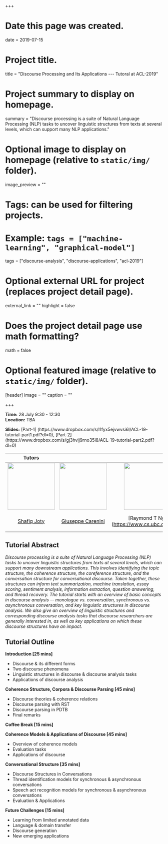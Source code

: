 +++
# Date this page was created.
date = 2019-07-15

# Project title.
title = "Discourse Processing and Its Applications --- Tutoral at ACL-2019"

# Project summary to display on homepage.
summary = "Discourse processing is a suite of Natural Language Processing (NLP) tasks to uncover linguistic structures from texts at several levels, which can support many NLP applications."

# Optional image to display on homepage (relative to `static/img/` folder).
image_preview = ""

# Tags: can be used for filtering projects.
# Example: `tags = ["machine-learning", "graphical-model"]`
tags = ["discourse-analysis", "discourse-applications", "acl-2019"]

# Optional external URL for project (replaces project detail page).
external_link = ""
highlight = false
# Does the project detail page use math formatting?
math = false

# Optional featured image (relative to `static/img/` folder).
[header]
image = ""
caption = ""

+++

<p><strong>Time:</strong> 28 July 9:30 - 12:30 </br>
<strong>Location:</strong> TBA </br></p>
<strong>Slides:</strong> [Part-1] (https://www.dropbox.com/s/l1fyx5ejvwvsi6l/ACL-19-tutorial-part1.pdf?dl=0), [Part-2](https://www.dropbox.com/s/gj3hvij9rno35l8/ACL-19-tutorial-part2.pdf?dl=0) 

| Tutors | | | |
|:---: | :---: | :---: | :---: |
| <img class="img-circle" style="width: 150px;height: 150px;" src="https://raihanjoty.github.io/img/nav/shafiq.jpg"> | <img class="img-circle" style="width: 150px;height: 150px;" src="http://www.cs.ubc.ca/~carenini/carenini.jpg "> | <img class="img-circle" style="width: 150px;height: 150px;" src="https://www.cs.ubc.ca/~rng/Raymond_Ng.JPG"> | <img class="img-circle" style="width: 150px;height: 150px;" src="https://www.ufv.ca/media/assets/computer-information-systems/pictures/gabe-headshot-200x201.jpg">|
| [Shafiq Joty](https://raihanjoty.github.io/) | [Giuseppe Carenini](http://www.cs.ubc.ca/~carenini/)| [Raymond T Ng] (https://www.cs.ubc.ca/~rng/)| [Gabriel Murray] (https://www.ufv.ca/cis/faculty-and-staff/murray-gabriel.htm) |
 <h2 id="tutorialabstract">Tutorial Abstract</h2>
 <p><em>Discourse processing is a suite of Natural Language Processing (NLP) tasks to uncover linguistic structures from texts at several levels, which can support many downstream applications. This involves identifying the topic structure, the coherence structure, the coreference structure, and the conversation structure for conversational discourse. Taken together, these structures can inform text summarization, machine translation, essay scoring, sentiment analysis,  information extraction, question answering, and thread recovery. The tutorial starts with an overview of basic concepts in discourse analysis -- monologue vs. conversation, synchronous vs. asynchronous conversation, and key linguistic structures in discourse analysis. We also give an overview of linguistic structures and corresponding discourse analysis tasks that discourse researchers are generally interested in, as well as key applications on which these discourse structures have an impact. </em></p>
 <h2 id="tutorialoutline">Tutorial Outline</h2>
 <p><strong>Introduction [25 mins] </strong> </p>
 <ul>
<li> Discourse &amp; its different forms</li>
<li> Two discourse phenomena </li>
 <li> Linguistic structures in discourse &amp; discourse analysis tasks </li>
 <li> Applications of discourse analysis</li>
</ul>
 <p><strong> Coherence Structure, Corpora &amp; Discourse Parsing [45 mins] </strong> </p>
 <ul>
<li> Discourse theories &amp; coherence relations </li>
 <li> Discourse parsing with RST</li>
 <li> Discourse parsing in PDTB</li>
 <li> Final remarks </li> 
</ul>
 <p><strong>Coffee Break [15 mins]</strong> </p>
 <p><strong>Coherence Models &amp; Applications of Discourse [45 mins] </strong> </p>
 <ul>
<li> Overview of coherence models </li>
 <li> Evaluation tasks </li>
 <li> Applications of discourse </li>
</ul>
 <p><strong>Conversational Structure [35 mins]</strong> </p>
 <ul>
<li> Discourse Structures in Conversations</li>
 <li> Thread identification models for synchronous &amp; asynchronous conversations </li>
 <li> Speech act recognition models for synchronous &amp; asynchronous conversations</li>
 <li> Evaluation &amp; Applications</li>
</ul>
 <p><strong> Future Challenges [15 mins] </strong> </p>
 <ul>
<li> Learning from limited annotated data</li>
 <li> Language &amp; domain transfer </li>
 <li> Discourse generation </li>
 <li> New emerging applications</li>
</ul>
